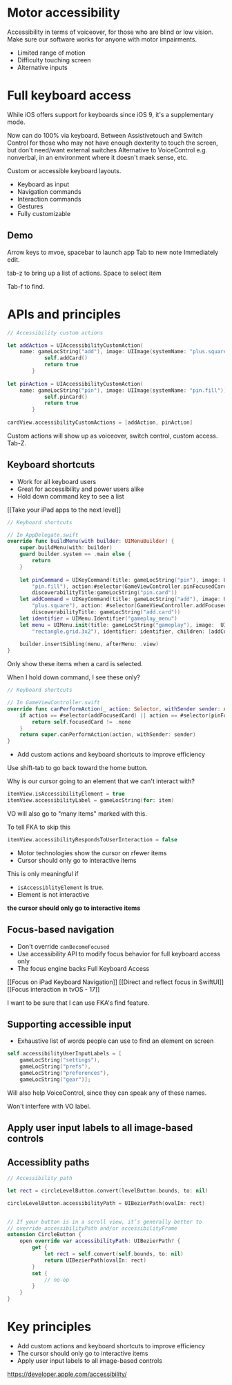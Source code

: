 # Motor accessibility
Accessibility in terms of voiceover, for those who are blind or low vision.  Make sure our software works for anyone with motor impairments.
* Limited range of motion
* Difficulty touching screen
* Alternative inputs


# Full keyboard access
While iOS offers support for keyboards since iOS 9, it's a supplementary mode.

Now can do 100% via keyboard.
Between Assistivetouch and Switch Control for those who may not have enough dexterity to touch the screen, but don't need/want external switches
Alternative to VoiceControl e.g. nonverbal, in an environment where it doesn't maek sense, etc.

Custom or accessible keyboard layouts.  

* Keyboard as input
* Navigation commands
* Interaction commands
* Gestures
* Fully customizable

## Demo
Arrow keys to mvoe, spacebar to launch app
Tab to new note
Immediately edit.  

tab-z to bring up a list of actions.  Space to select item

Tab-f to find.  






# APIs and principles
```swift
// Accessibility custom actions

let addAction = UIAccessibilityCustomAction(
    name: gameLocString("add"), image: UIImage(systemName: "plus.square")) { _ in
            self.addCard()
            return true
        }
        
let pinAction = UIAccessibilityCustomAction(
    name: gameLocString("pin"), image: UIImage(systemName: "pin.fill")) { _ in
            self.pinCard()
            return true
        }
        
cardView.accessibilityCustomActions = [addAction, pinAction]
```

Custom actions will show up as voiceover, switch control, custom access.  Tab-Z.  

## Keyboard shortcuts

* Work for all keyboard users
* Great for accessibility and power users alike
* Hold down command key to see a list

[[Take your iPad apps to the next level]]

```swift
// Keyboard shortcuts

// In AppDelegate.swift
override func buildMenu(with builder: UIMenuBuilder) {
    super.buildMenu(with: builder)
    guard builder.system == .main else {
        return
    }
        
    let pinCommand = UIKeyCommand(title: gameLocString("pin"), image: UIImage(systemName:
        "pin.fill"), action:#selector(GameViewController.pinFocusedCard), input: "P",
        discoverabilityTitle:gameLocString("pin.card"))      
    let addCommand = UIKeyCommand(title: gameLocString("add"), image: UIImage(systemName: 
        "plus.square"), action: #selector(GameViewController.addFocusedCard), input: "A",
        discoverabilityTitle: gameLocString("add.card"))
    let identifier = UIMenu.Identifier("gameplay_menu")
    let menu = UIMenu.init(title: gameLocString("gameplay"), image:  UIImage(systemName
        "rectangle.grid.3x2"), identifier: identifier, children: [addCommand, pinCommand]);
        
    builder.insertSibling(menu, afterMenu: .view)
}
```
Only show these items when a card is selected.

When I hold down command, I see these only?
```swift
// Keyboard shortcuts

// In GameViewController.swift
override func canPerformAction(_ action: Selector, withSender sender: Any?) -> Bool {
    if action == #selector(addFocusedCard) || action == #selector(pinFocusedCard) {
        return self.focusedCard != .none
    }
    return super.canPerformAction(action, withSender: sender)
}
```

* Add custom actions and keyboard shortcuts to improve efficiency

Use shift-tab to go back toward the home button.  

Why is our cursor going to an element that we can't interact with?

```swift
itemView.isAccessibilityElement = true
itemView.accessibilityLabel = gameLocString(for: item)
```

VO will also go to "many items" marked with this.

To tell FKA to skip this

```swift
itemView.accessibilityRespondsToUserInteraction = false
```

* Motor technologies show the cursor on rfewer items
* Cursor should only go to interactive items

This is only meaningful if
* `isAccessiblityElement` is true.  
* Element is not interactive

**the cursor should only go to interactive items**

## Focus-based navigation
* Don't override `canBecomeFocused`
* Use accessibility API to modify focus behavior for full keyboard access only
* The focus engine backs Full Keyboard Access

[[Focus on iPad Keyboard Navigation]]
[[Direct and reflect focus in SwiftUI]]
[[Focus interaction in tvOS - 17]]

I want to be sure that I can use FKA's find feature.  

## Supporting accessible input
* Exhaustive list of words people can use to find an element on screen

```swift
self.accessibilityUserInputLabels = [
    gameLocString("settings"),
    gameLocString("prefs"),
    gameLocString("preferences"),
    gameLocString("gear")];
```

Will also help VoiceControl, since they can speak any of these names.

Won't interfere with VO label.

## Apply user input labels to all image-based controls

## Accessiblity paths

```swift
// Accessibility path

let rect = circleLevelButton.convert(levelButton.bounds, to: nil)

circleLevelButton.accessibilityPath = UIBezierPath(ovalIn: rect)


// If your button is in a scroll view, it’s generally better to
// override accessibilityPath and/or accessibilityFrame
extension CircleButton {
    open override var accessibilityPath: UIBezierPath? {
        get {
            let rect = self.convert(self.bounds, to: nil)
            return UIBezierPath(ovalIn: rect)
        }
        set {
            // no-op
        }
    }
}
```

# Key principles
* Add custom actions and keyboard shortcuts to improve efficiency
* The cursor should only go to interactive items
* Apply user input labels to all image-based controls

https://developer.apple.com/accessibility/


